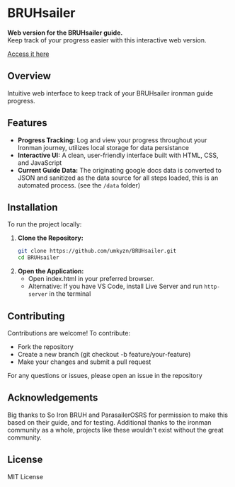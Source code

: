 # BRUHsailer

**Web version for the BRUHsailer guide.**  
Keep track of your progress easier with this interactive web version. 

[Access it here](https://umkyzn.github.io/BRUHsailer/)

## Overview

Intuitive web interface to keep track of your BRUHsailer ironman guide progress. 

## Features

- **Progress Tracking:** Log and view your progress throughout your Ironman journey, utilizes local storage for data persistance
- **Interactive UI:** A clean, user-friendly interface built with HTML, CSS, and JavaScript
- **Current Guide Data:** The originating google docs data is converted to JSON and sanitized as the data source for all steps loaded, this is an automated process. (see the `/data` folder)

## Installation

To run the project locally:

1. **Clone the Repository:**
   ```bash
   git clone https://github.com/umkyzn/BRUHsailer.git
   cd BRUHsailer
   ```
2. **Open the Application:**
   - Open index.html in your preferred browser.
   - Alternative: If you have VS Code, install Live Server and run ``` http-server ``` in the terminal


## Contributing
Contributions are welcome! To contribute:
- Fork the repository
- Create a new branch (git checkout -b feature/your-feature)
- Make your changes and submit a pull request

For any questions or issues, please open an issue in the repository

## Acknowledgements
Big thanks to So Iron BRUH and ParasailerOSRS for permission to make this based on their guide, and for testing. Additional thanks to the ironman community as a whole, projects like these wouldn't exist without the great community.

## License
MIT License
